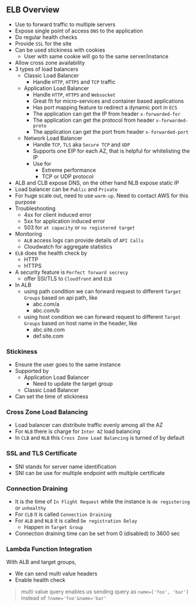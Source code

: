 ## ELB Overview

- Use to forward traffic to multiple servers
- Expose single point of access `DNS` to the application
- Do regular health checks
- Provide `SSL` for the site
- Can be used stickiness with cookies
  - User with same cookie will go to the same server/instance
- Allow cross zone availability
- 3 types of load balancers
  - Classic Load Balancer
    - Handle `HTTP`, `HTTPS` and `TCP` traffic
  - Application Load Balancer
    - Handle `HTTP`, `HTTPS` and `Websocket`
    - Great fit for micro-services and container based applications
    - Has port mapping feature to redirect a dynamic port in `ECS`
    - The application can get the IP from header `x-forwarded-for`
    - The application can get the protocol from header `x-forwarded-proto`
    - The application can get the port from header `x-forwarded-port`
  - Network Load Balancer
    - Handle `TCP`, `TLS` aka `Secure TCP` and `UDP`
    - Supports one EIP for each AZ, that is helpful for whitelisting the IP
    - Use for
      - Extreme performance
      - TCP or UDP protocol
- ALB and CLB expose DNS, on the other hand NLB expose static IP
- Load balancer can be `Public` and `Private`
- For huge scale out, need to use `warm-up`. Need to contact AWS for this purpose
- Troubleshooting
  - 4xx for client induced error
  - 5xx for application induced error
  - 503 for `at capacity` or `no registered target`
- Monitoring
  - `ALB` access logs can provide details of `API Calls`
  - Cloudwatch for aggregate statistics
- `ELB` does the health check by
  - HTTP
  - HTTPS
- A security feature is `Perfect forward secrecy`
  - offer SSl/TLS to `Cloudfront` and `ELB`
- In ALB
  - using path condition we can forward request to different `Target Groups` based on api path, like
    - abc.com/a
    - abc.com/b
  - using host condition we can forward request to different `Target Groups` based on host name in the header, like
    - abc.site.com
    - def.site.com

### Stickiness

- Ensure the user goes to the same instance
- Supported by
  - Application Load Balancer
    - Need to update the target group
  - Classic Load Balancer
- Can set the time of stickiness

### Cross Zone Load Balancing

- Load balancer can distribute traffic evenly among all the AZ
- For `NLB` there is charge for `Inter AZ` load balancing
- In `CLB` and `NLB` this `Cross Zone Load Balancing` is turned of by default

### SSL and TLS Certificate

- SNI stands for server name identification
- SNI can be use for multiple endpoint with multiple certificate

### Connection Draining

- It is the time of `In Flight Request` while the instance is `de registering` or `unhealthy`
- For `CLB` it is called `Connection Draining`
- For `ALB` and `NLB` it is called `De registration Delay`
  - Happen in `Target Group`
- Connection draining time can be set from 0 (disabled) to 3600 sec

### Lambda Function Integration

With ALB and target groups,

- We can send multi value headers
- Enable health check

> multi value query enables us sending query as `name=['foo', 'bar']` instead of `?name='foo'&name='bar'`

